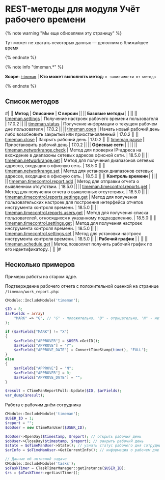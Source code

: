 # REST-методы для модуля Учёт рабочего времени

{% note warning "Мы еще обновляем эту страницу" %}

Тут может не хватать некоторых данных — дополним в ближайшее время

{% endnote %}

{% note info "timeman.*" %}

**Scope**: [`timeman`](../scopes/permissions.md) | **Кто может выполнять метод**: `в зависимости от метода`

{% endnote %}

## Список методов

#|
|| **Метод** | **Описание** | **С версии** ||
|| **Базовые методы** | | ||
|| [timeman.settings](./base/timeman-settings.md) | Получение настроек рабочего времени пользователя | 17.0.2 ||
|| [timeman.status](./base/timeman-status.md) | Получение информации о текущем рабочем дне пользователя | 17.0.2 ||
|| [timeman.open](./base/timeman-open.md) | Начать новый рабочий день либо возобновить закрытый или приостановленный | 17.0.2 ||
|| [timeman.close](./base/timeman-close.md) | Закрыть рабочий день | 17.0.2 ||
|| [timeman.pause](./base/timeman-pause.md) | Приостановить рабочий день | 17.0.2 ||
|| **Офисные сети** | | ||
|| [timeman.networkrange.check](./networkrange/timeman-networkrange-check.md) | Метод для проверки IP-адреса на вхождение в диапазоны сетевых адресов офисной сети. | 18.5.0 ||
|| [timeman.networkrange.get](./networkrange/timeman-networkrange-get.md) | Метод для получения диапазонов сетевых адресов, входящих в офисную сеть. | 18.5.0 ||
|| [timeman.networkrange.set](./networkrange/timeman-networkrange-set.md) | Метод для установки диапазонов сетевых адресов, входящих в офисную сеть. | 18.5.0 ||
|| **Контроль времени** | | ||
|| [timeman.timecontrol.report.add](./timecontrol/timeman-timecontrol-report-add.md) | Метод для отправки отчета о выявленном отсутствии. | 18.5.0 ||
|| [timeman.timecontrol.reports.get](./timecontrol/timeman-timecontrol-reports-get.md) | Метод для получения отчета о выявленных отсутствиях. | 18.5.0 ||
|| [timeman.timecontrol.reports.settings.get](./timecontrol/timeman-timecontrol-reports-settings-get.md) | Метод для получения пользовательских настроек для построения интерфейса отчетов инструмента контроля времени. | 18.5.0 ||
|| [timeman.timecontrol.reports.users.get](./timecontrol/timeman-timecontrol-reports-users-get.md) | Метод для получения списка пользователей, относящихся к указанному подразделению. | 18.5.0 ||
|| [timeman.timecontrol.settings.get](./timecontrol/timeman-timecontrol-settings-get.md) | Метод для получения настроек инструмента контроля времени. | 18.5.0 ||
|| [timeman.timecontrol.settings.set](./timecontrol/timeman-timecontrol-settings-set.md) | Метод для установки настроек инструмента контроля времени. | 18.5.0 ||
|| **Рабочий график** | | ||
|| [timeman.schedule.get](./schedule/timeman-schedule-get.md) | Метод позволяет получить рабочий график по его идентификатору. | ||
|#

## Несколько примеров

Примеры работы на старом ядре.

Подтверждение рабочего отчета с положительной оценкой на странице `/timeman/work_report.php`:

```php
CModule::IncludeModule('timeman');

$ID = 8;
$arFields = array(
    "MARK" => "G", // "G" - положительно, "B" - отрицательно, "N" - нет оценки, "X" - без подтверждения
);

if ($arFields["MARK"] != "X")
{
    $arFields["APPROVER"] = $USER->GetID();
    $arFields["APPROVE"] = "Y";
    $arFields["APPROVE_DATE"] = ConvertTimeStamp(time(), "FULL");
}
else
{
    $arFields["APPROVE"] = "N";
    $arFields["APPROVER"] = 0;
    $arFields["APPROVE_DATE"] = "";
}

$result = CTimeManReportFull::Update($ID, $arFields);
var_dump($result);
```

Работа с рабочим днём сотрудника

```php
CModule::IncludeModule('timeman');
$USER_ID = 1;
$report = "";
$obUser = new CTimeManUser($USER_ID);

$obUser->OpenDay($timestamp, $report); // открыть рабочий день
$obUser->CloseDay($timestamp, $report); // закрыть рабочий день
$state = $oTimeManUser->State(); // узнать статус рабочего дня сотрудника $USER_ID
$arInfo = $oTimeManUser->GetCurrentInfo(); // информация о рабочем дне сотрудника $USER_ID

// Данные об активной задаче
CModule::IncludeModule('tasks');
$oTaskTimer = CTaskTimerManager::getInstance($USER_ID);
$rs = $oTaskTimer->getLastTimer();
```
